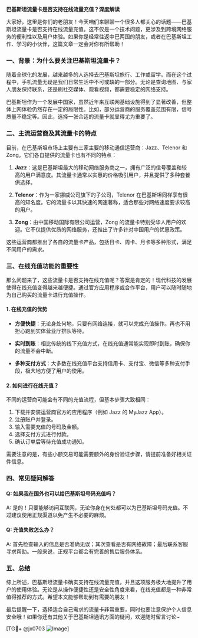 **巴基斯坦流量卡是否支持在线流量充值？深度解读**

大家好，这里是你们的老朋友！今天咱们来聊聊一个很多人都关心的话题——巴基斯坦流量卡是否支持在线流量充值。这不仅是一个技术问题，更涉及到跨境网络服务的便利性以及用户体验。如果你是经常往返中巴两国的朋友，或者在巴基斯坦工作、学习的小伙伴，这篇文章一定会对你有所帮助！

### 一、背景：为什么要关注巴基斯坦流量卡？

随着全球化的发展，越来越多的人选择去巴基斯坦旅行、工作或留学。而在这个过程中，手机流量无疑是我们日常生活中不可或缺的一部分。无论是查询地图、与家人朋友保持联系，还是刷社交媒体、观看视频，都需要稳定的网络支持。

巴基斯坦作为一个发展中国家，虽然近年来互联网基础设施得到了显著改善，但整体上网体验仍然存在一定的局限性。比如，部分运营商的服务覆盖范围有限，信号质量不稳定等。因此，选择一张合适的流量卡就显得尤为重要了。

### 二、主流运营商及其流量卡的特点

目前，在巴基斯坦市场上主要有三家主要的移动通信运营商：Jazz、Telenor 和 Zong。它们各自提供的流量卡也有不同的特点：

1. **Jazz**：这是巴基斯坦最大的移动网络服务商之一，拥有广泛的信号覆盖和较高的用户满意度。其流量卡通常以实惠的价格吸引用户，并且提供了多种套餐供选择。
   
2. **Telenor**：作为一家挪威公司旗下的子公司，Telenor 在巴基斯坦同样享有很高的知名度。它的流量卡以其快速的网速著称，适合那些对网络速度要求较高的用户。

3. **Zong**：由中国移动国际有限公司运营，Zong 的流量卡特别受华人用户的欢迎。它不仅提供优质的网络服务，还推出了许多针对中国用户的优惠政策。

这些运营商都推出了各自的流量卡产品，包括日卡、周卡、月卡等多种形式，满足不同用户的需求。

### 三、在线充值功能的重要性

那么问题来了，这些流量卡是否支持在线充值呢？答案是肯定的！现代科技的发展使得在线充值变得越来越便捷。通过官方应用程序或合作平台，用户可以随时随地为自己购买的流量卡进行充值操作。

#### 1. 在线充值的优势

- **方便快捷**：无论身处何地，只要有网络连接，就可以完成充值操作。再也不用担心跑到实体营业厅排队等待。
  
- **实时到账**：相比传统的线下充值方式，在线充值通常能实现即时到账，确保你的流量不会中断。

- **多种支付方式**：大多数在线充值平台支持信用卡、支付宝、微信等多种支付手段，极大地方便了用户的使用。

#### 2. 如何进行在线充值？

不同的运营商可能会有不同的充值流程，但基本步骤大致相同：

1. 下载并安装运营商官方的应用程序（例如 Jazz 的 MyJazz App）。
2. 注册账户并登录。
3. 输入需要充值的号码及金额。
4. 选择支付方式进行付款。
5. 确认订单后等待充值成功通知。

需要注意的是，有些小额交易可能需要额外的身份验证步骤，请提前准备好相关证件信息。

### 四、常见疑问解答

#### Q: 如果我在国外也可以给巴基斯坦号码充值吗？
A: 是的！只要能够访问互联网，无论你身在何处都可以为巴基斯坦号码充值。不过建议使用正规渠道以免产生不必要的麻烦。

#### Q: 充值失败怎么办？
A: 首先检查输入的信息是否准确无误；其次查看是否有网络故障；最后联系客服寻求帮助。一般来说，正规平台都会有完善的售后服务体系。

### 五、总结

综上所述，巴基斯坦流量卡确实支持在线流量充值，并且这项服务极大地提升了用户的使用体验。无论是从操作便捷性还是安全性角度来看，在线充值都是一种非常值得推荐的方式。希望本文能够帮助到有需要的朋友！

最后提醒一下，选择适合自己需求的流量卡非常重要，同时也要注意保护个人信息安全哦！如果你还有其他关于巴基斯坦通讯方面的疑问，欢迎随时留言讨论~

[TG💪+ @jx0703 ![Image](https://github.com/user-attachments/assets/dbca1d08-cadb-493c-b0ec-ad6f7a83f270)]